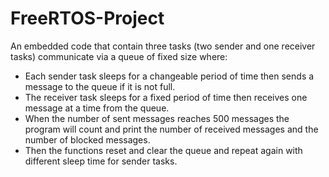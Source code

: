 # FreeRTOS-Project
An embedded code that contain three tasks (two sender and one receiver tasks) communicate via a queue of fixed size where:
-	Each sender task sleeps for a changeable period of time then sends a message to the queue if it is not full.
-	The receiver task sleeps for a fixed period of time then receives one message at a time from the queue.
-	When the number of sent messages reaches 500 messages the program will count and print the number of received messages and the number of blocked messages.   
-	Then the functions reset and clear the queue and repeat again with different sleep time for sender tasks.
